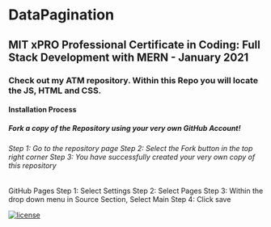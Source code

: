 # DataPagination
## MIT xPRO Professional Certificate in Coding: Full Stack Development with MERN - January 2021
### Check out my ATM repository. Within this Repo you will locate the JS, HTML and CSS. 
#### Installation Process
##### Fork a copy of the Repository using your very own GitHub Account!
###### Step 1: Go to the repository page Step 2: Select the Fork button in the top right corner Step 3: You have successfully created your very own copy of this repository
GitHub Pages
Step 1: Select Settings Step 2: Select Pages Step 3: Within the drop down menu in Source Section, Select Main Step 4: Click save



[![license](https://img.shields.io/github/license/DAVFoundation/captain-n3m0.svg?style=flat-square)](https://github.com/MegNieves/EyeExercise/blob/106502ace9acf491e4e6bfe970a56037b8fad938/LICENSE)
